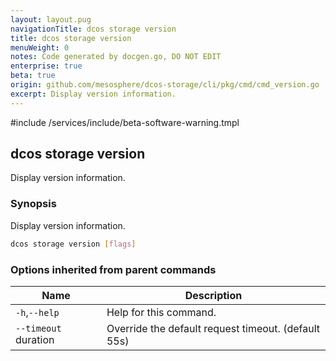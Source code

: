 ```yaml
---
layout: layout.pug
navigationTitle: dcos storage version
title: dcos storage version
menuWeight: 0
notes: Code generated by docgen.go, DO NOT EDIT
enterprise: true
beta: true
origin: github.com/mesosphere/dcos-storage/cli/pkg/cmd/cmd_version.go
excerpt: Display version information.
---
```

#include /services/include/beta-software-warning.tmpl

## dcos storage version

Display version information.

### Synopsis

Display version information.

```bash
dcos storage version [flags]
```

### Options inherited from parent commands

Name | Description
--- | ---
`-h`,`--help` | Help for this command.
`--timeout` duration | Override the default request timeout. (default 55s)

